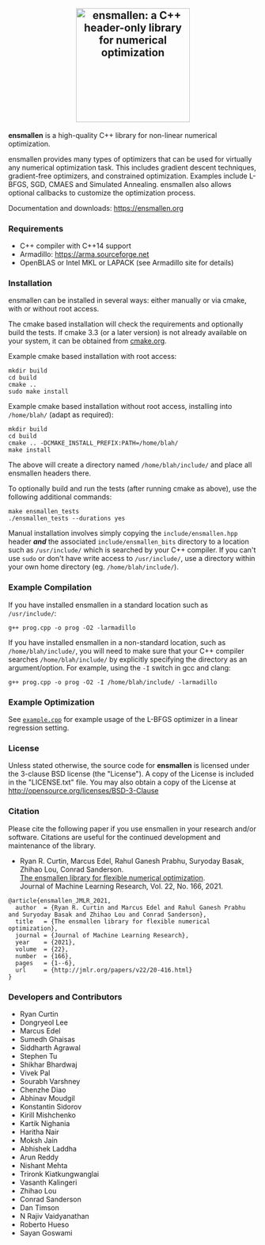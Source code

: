 <h2 align="center">
  <a href="http://ensmallen.org/"><img src="http://ensmallen.org/img/ensmallen_text.svg" style="background-color:rgba(0,0,0,0);" height=230 alt="ensmallen: a C++ header-only library for numerical optimization"></a>
</h2>

**ensmallen** is a high-quality C++ library for non-linear numerical optimization.

ensmallen provides many types of optimizers that can be used
for virtually any numerical optimization task.
This includes gradient descent techniques, gradient-free optimizers,
and constrained optimization.
Examples include L-BFGS, SGD, CMAES and Simulated Annealing.
ensmallen also allows optional callbacks to customize the optimization process.

Documentation and downloads: https://ensmallen.org

### Requirements

* C++ compiler with C++14 support
* Armadillo: https://arma.sourceforge.net
* OpenBLAS or Intel MKL or LAPACK (see Armadillo site for details)


### Installation

ensmallen can be installed in several ways: either manually or via cmake, 
with or without root access.

The cmake based installation will check the requirements 
and optionally build the tests. If cmake 3.3 (or a later version) 
is not already available on your system, it can be obtained 
from [cmake.org](https://cmake.org).

Example cmake based installation with root access:

```
mkdir build
cd build
cmake ..
sudo make install
```

Example cmake based installation without root access, 
installing into `/home/blah/` (adapt as required):

```
mkdir build
cd build
cmake .. -DCMAKE_INSTALL_PREFIX:PATH=/home/blah/
make install
```

The above will create a directory named `/home/blah/include/` 
and place all ensmallen headers there.

To optionally build and run the tests
(after running cmake as above),
use the following additional commands:

```
make ensmallen_tests
./ensmallen_tests --durations yes
```

Manual installation involves simply copying the `include/ensmallen.hpp` header 
***and*** the associated `include/ensmallen_bits` directory to a location 
such as `/usr/include/` which is searched by your C++ compiler.
If you can't use `sudo` or don't have write access to `/usr/include/`, 
use a directory within your own home directory (eg. `/home/blah/include/`).


### Example Compilation

If you have installed ensmallen in a standard location such as `/usr/include/`:

    g++ prog.cpp -o prog -O2 -larmadillo
    
If you have installed ensmallen in a non-standard location, 
such as `/home/blah/include/`, you will need to make sure 
that your C++ compiler searches `/home/blah/include/` 
by explicitly specifying the directory as an argument/option. 
For example, using the `-I` switch in gcc and clang:

    g++ prog.cpp -o prog -O2 -I /home/blah/include/ -larmadillo


### Example Optimization

See [`example.cpp`](example.cpp) for example usage of the L-BFGS optimizer 
in a linear regression setting.


### License

Unless stated otherwise, the source code for **ensmallen** is licensed under the
3-clause BSD license (the "License").  A copy of the License is included in the
"LICENSE.txt" file.  You may also obtain a copy of the License at
http://opensource.org/licenses/BSD-3-Clause


### Citation

Please cite the following paper if you use ensmallen in your research and/or
software. Citations are useful for the continued development and maintenance of
the library.

* Ryan R. Curtin, Marcus Edel, Rahul Ganesh Prabhu, Suryoday Basak, Zhihao Lou, Conrad Sanderson.  
  [The ensmallen library for flexible numerical optimization](https://jmlr.org/papers/volume22/20-416/20-416.pdf).  
  Journal of Machine Learning Research, Vol. 22, No. 166, 2021.

```
@article{ensmallen_JMLR_2021,
  author  = {Ryan R. Curtin and Marcus Edel and Rahul Ganesh Prabhu and Suryoday Basak and Zhihao Lou and Conrad Sanderson},
  title   = {The ensmallen library for flexible numerical optimization},
  journal = {Journal of Machine Learning Research},
  year    = {2021},
  volume  = {22},
  number  = {166},
  pages   = {1--6},
  url     = {http://jmlr.org/papers/v22/20-416.html}
}
```

### Developers and Contributors

* Ryan Curtin
* Dongryeol Lee
* Marcus Edel
* Sumedh Ghaisas
* Siddharth Agrawal
* Stephen Tu
* Shikhar Bhardwaj
* Vivek Pal
* Sourabh Varshney
* Chenzhe Diao
* Abhinav Moudgil
* Konstantin Sidorov
* Kirill Mishchenko
* Kartik Nighania
* Haritha Nair
* Moksh Jain
* Abhishek Laddha
* Arun Reddy
* Nishant Mehta
* Trironk Kiatkungwanglai
* Vasanth Kalingeri
* Zhihao Lou
* Conrad Sanderson
* Dan Timson
* N Rajiv Vaidyanathan
* Roberto Hueso
* Sayan Goswami

